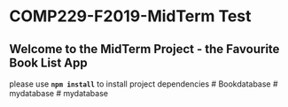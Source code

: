 # COMP229-F2019-MidTerm Test

## Welcome to the MidTerm Project - the Favourite Book List App

please use **`npm install`** to install project dependencies
#   B o o k d a t a b a s e  
 #   m y d a t a b a s e  
 #   m y d a t a b a s e  
 